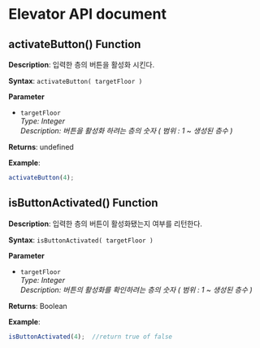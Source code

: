 # Elevator API document    
  
## activateButton() Function  
**Description**: 입력한 층의 버튼을 활성화 시킨다.
    
 **Syntax**: `activateButton( targetFloor )`
 
  **Parameter**
  - `targetFloor`  
*Type: Integer      
Description: 버튼을 활성화 하려는 층의 숫자 ( 범위 : 1 ~ 생성된 층수 )*    
  
 **Returns**: undefined  
  
**Example**:   
```js 
activateButton(4); 
```    

 ## isButtonActivated() Function      
  
**Description**: 입력한 층의 버튼이 활성화됐는지 여부를 리턴한다.
    
**Syntax**:  `isButtonActivated( targetFloor )`    

**Parameter**
- `targetFloor`  
*Type: Integer      
Description: 버튼의 활성화를 확인하려는 층의 숫자 ( 범위 : 1 ~ 생성된 층수 )*    
  
**Returns**: Boolean    
  
**Example**:  
```js 
isButtonActivated(4);  //return true of false  
```